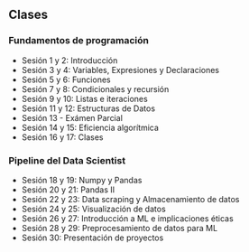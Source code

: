 ## Clases 

### Fundamentos de programación 
- Sesión 1 y 2: Introducción 
- Sesión 3 y 4: Variables, Expresiones y Declaraciones
- Sesión 5 y 6: Funciones 
- Sesión 7 y 8: Condicionales y recursión
- Sesión 9 y 10: Listas e iteraciones
- Sesión 11 y 12: Estructuras de Datos
- Sesión 13 - Exámen Parcial
- Sesión 14 y 15: Eficiencia algorítmica
- Sesión 16 y 17: Clases 
### Pipeline del Data Scientist
- Sesión 18 y 19:   Numpy y Pandas
- Sesión 20 y 21: Pandas II
- Sesión 22 y 23: Data scraping y Almacenamiento de datos
- Sesión 24 y 25: Visualización de datos
- Sesión 26 y 27: Introducción a ML e implicaciones éticas
- Sesión 28 y 29: Preprocesamiento de datos para ML 
- Sesión 30: Presentación de proyectos 
